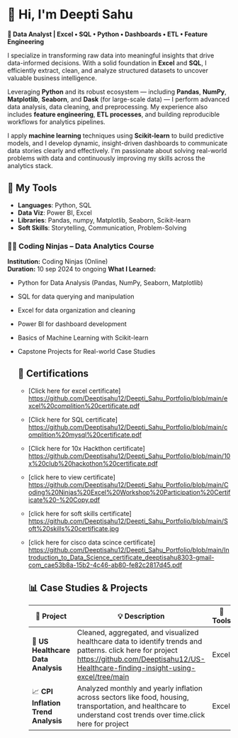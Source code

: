 # 👋 Hi, I'm Deepti Sahu 

**🎯 Data Analyst | Excel • SQL • Python • Dashboards • ETL • Feature Engineering**

I specialize in transforming raw data into meaningful insights that drive data-informed decisions. With a solid foundation in **Excel** and **SQL**, I efficiently extract, clean, and analyze structured datasets to uncover valuable business intelligence.

Leveraging **Python** and its robust ecosystem — including **Pandas**, **NumPy**, **Matplotlib**, **Seaborn**, and **Dask** (for large-scale data) — I perform advanced data analysis, data cleaning, and preprocessing. My experience also includes **feature engineering**, **ETL processes**, and building reproducible workflows for analytics pipelines.

I apply **machine learning** techniques using **Scikit-learn** to build predictive models, and I develop dynamic, insight-driven dashboards to communicate data stories clearly and effectively. I'm passionate about solving real-world problems with data and continuously improving my skills across the analytics stack.

## 💼 My Tools
- **Languages**: Python, SQL
- **Data Viz**: Power BI, Excel
- **Libraries**: Pandas, numpy, Matplotlib, Seaborn, Scikit-learn
- **Soft Skills**: Storytelling, Communication, Problem-Solving

### 🧑‍💻 Coding Ninjas – Data Analytics Course  
**Institution:** Coding Ninjas (Online)  
**Duration:** 10 sep 2024 to ongoing
**What I Learned:**  
- Python for Data Analysis (Pandas, NumPy, Seaborn, Matplotlib)  
- SQL for data querying and manipulation  
- Excel for data organization and cleaning  
- Power BI for dashboard development  
- Basics of Machine Learning with Scikit-learn  
- Capstone Projects for Real-world Case Studies

  ## 🏅 Certifications
  - [Click here for excel certificate] https://github.com/Deeptisahu12/Deepti_Sahu_Portfolio/blob/main/excel%20complition%20certificate.pdf
  - [Click here for SQL certificate] https://github.com/Deeptisahu12/Deepti_Sahu_Portfolio/blob/main/complition%20mysql%20certificate.pdf
  - [Click here for 10x Hackthon certificate] https://github.com/Deeptisahu12/Deepti_Sahu_Portfolio/blob/main/10x%20club%20hackothon%20certificate.pdf
  - [click here to view certificate] https://github.com/Deeptisahu12/Deepti_Sahu_Portfolio/blob/main/Coding%20Ninjas%20Excel%20Workshop%20Participation%20Certificate%20-%20Copy.pdf
  - [click here for soft skills certificate] https://github.com/Deeptisahu12/Deepti_Sahu_Portfolio/blob/main/Soft%20skills%20certificate.jpg
  - [click here for cisco data scince certificate] https://github.com/Deeptisahu12/Deepti_Sahu_Portfolio/blob/main/Introduction_to_Data_Science_certificate_deeptisahu8303-gmail-com_cae53b8a-15b2-4c46-ab80-fe82c2817d45.pdf

    ## 📊 Case Studies & Projects

    |    📁 **Project**              |                                       💡 **Description**                                                                           | 🧰 **Tools** |
    |---------------------------------|------------------------------------------------------------------------------------------------------------------------------------|---------------|
    |🏥 **US Healthcare Data Analysis**| Cleaned, aggregated, and visualized healthcare data to identify trends and patterns. click here for project https://github.com/Deeptisahu12/US-Healthcare-finding-insight-using-excel/tree/main                       | Excel         |
    | 📈 **CPI Inflation Trend Analysis** | Analyzed monthly and yearly inflation across sectors like food, housing, transportation, and healthcare to understand cost trends over time.click here for project  | Excel |


 

